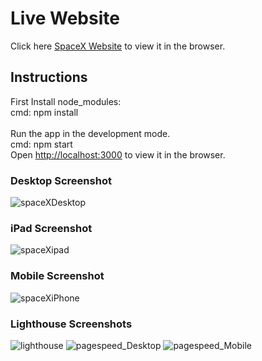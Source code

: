 # Live Website
Click here [SpaceX Website](https://space-task.herokuapp.com/) to view it in the browser.

## Instructions
First Install node_modules:<br />
cmd: npm install<br /><br />
Run the app in the development mode.<br />
cmd: npm start
<br />
Open [http://localhost:3000](http://localhost:3000) to view it in the browser.

### Desktop Screenshot
![spaceXDesktop](https://user-images.githubusercontent.com/33575994/92393605-c514df80-f13d-11ea-81e4-ba5acc89333c.png)


### iPad Screenshot
![spaceXipad](https://user-images.githubusercontent.com/33575994/92393702-eaa1e900-f13d-11ea-9138-1c7b668e90e4.png)


### Mobile Screenshot
![spaceXiPhone](https://user-images.githubusercontent.com/33575994/92323525-257d2180-f057-11ea-90cd-10ac39b3c7dc.png)


### Lighthouse Screenshots
![lighthouse](https://user-images.githubusercontent.com/33575994/92431519-58d5c280-f1b5-11ea-807c-d9401db41048.png)
![pagespeed_Desktop](https://user-images.githubusercontent.com/33575994/92323551-56f5ed00-f057-11ea-8731-98d761b73b3f.png)
![pagespeed_Mobile](https://user-images.githubusercontent.com/33575994/92323552-578e8380-f057-11ea-9247-4cb12629b5b3.png)
